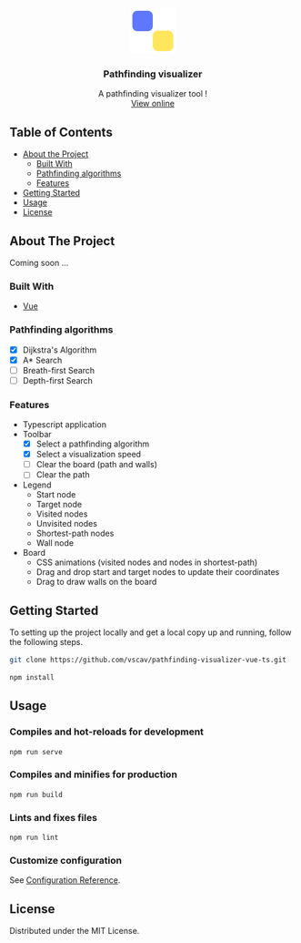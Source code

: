 <br />
<p align="center">
  <a href="https://github.com/N0Ls/Wodabest-REST">
    <img src="src/assets/application-logo.png" alt="Logo" width="80">
  </a>

  <h3 align="center">Pathfinding visualizer</h3>

  <p align="center">
    A pathfinding visualizer tool !
    <br />
    <a href="https://github.com/vscav/pathfinding-visualizer-vue-ts">View online</a>
  </p>
</p>

<!-- TABLE OF CONTENTS -->

## Table of Contents

- [About the Project](#about-the-project)
  - [Built With](#built-with)
  - [Pathfinding algorithms](#pathfinding-algorithms)
  - [Features](#features)
- [Getting Started](#getting-started)
- [Usage](#usage)
- [License](#license)

<!-- ABOUT THE PROJECT -->

## About The Project

Coming soon ...

### Built With

- [Vue](https://vuejs.org/)

### Pathfinding algorithms

- [x] Dijkstra's Algorithm
- [x] A\* Search
- [ ] Breath-first Search
- [ ] Depth-first Search

### Features

- Typescript application
- Toolbar
  - [x] Select a pathfinding algorithm
  - [x] Select a visualization speed
  - [ ] Clear the board (path and walls)
  - [ ] Clear the path
- Legend
  - Start node
  - Target node
  - Visited nodes
  - Unvisited nodes
  - Shortest-path nodes
  - Wall node
- Board
  - CSS animations (visited nodes and nodes in shortest-path)
  - Drag and drop start and target nodes to update their coordinates
  - Drag to draw walls on the board

## Getting Started

To setting up the project locally and get a local copy up and running, follow the following steps.

```sh
git clone https://github.com/vscav/pathfinding-visualizer-vue-ts.git
```

```sh
npm install
```

## Usage

### Compiles and hot-reloads for development

```
npm run serve
```

### Compiles and minifies for production

```
npm run build
```

### Lints and fixes files

```
npm run lint
```

### Customize configuration

See [Configuration Reference](https://cli.vuejs.org/config/).

## License

Distributed under the MIT License.
